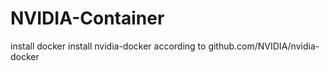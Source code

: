 # NVIDIA-Container
install docker
install nvidia-docker according to github.com/NVIDIA/nvidia-docker
